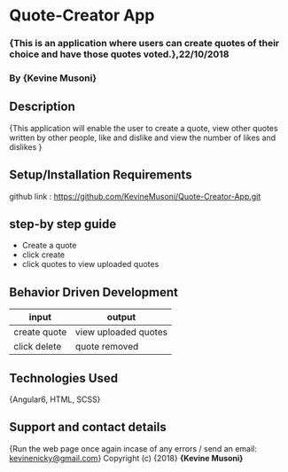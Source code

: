 # Quote-Creator App
### {This is an application where users can create quotes of their choice and have those quotes voted.},22/10/2018
### By **{Kevine Musoni}**
## Description
{This application will enable the user to create a quote, view other quotes written by other people, like and dislike and view the number of likes and dislikes }
## Setup/Installation Requirements 
github link : https://github.com/KevineMusoni/Quote-Creator-App.git
## step-by step guide
* Create a quote 
* click create
* click quotes to view uploaded quotes
## Behavior Driven Development
| input           |    output            |
|---------------  |--------------------  |
| create quote    |  view uploaded quotes|
| click delete    |  quote removed       | 

## Technologies Used
{Angular6, HTML, SCSS}
## Support and contact details
{Run the web page once again incase of any errors / send an email: kevinenicky@gmail.com}
Copyright (c) {2018} **{Kevine Musoni}**
